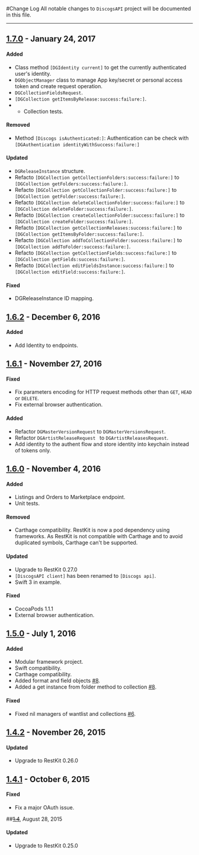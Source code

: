 #Change Log
All notable changes to `DiscogsAPI` project will be documented in this file.

--- 

## [1.7.0](https://github.com/maxep/DiscogsAPI/releases/tag/1.7.0) - January 24, 2017

#### Added
- Class method `[DGIdentity current]` to get the currently authenticated user's identity.
- `DGObjectManager` class to manage App key/secret or personal access token and create request operation.
- `DGCollectionFieldsRequest`.
- `[DGCollection getItemsByRelease:success:failure:]`.
- - Collection tests.

#### Removed
- Method `[Discogs isAuthenticated:]`: Authentication can be check with `[DGAuthentication identityWithSuccess:failure:]`

#### Updated
- `DGReleaseInstance` structure.
- Refacto `[DGCollection getCollectionFolders:success:failure:]` to `[DGCollection getFolders:success:failure:]`.
- Refacto `[DGCollection getCollectionFolder:success:failure:]` to `[DGCollection getFolder:success:failure:]`.
- Refacto `[DGCollection deleteCollectionFolder:success:failure:]` to `[DGCollection deleteFolder:success:failure:]`.
- Refacto `[DGCollection createCollectionFolder:success:failure:]` to `[DGCollection createFolder:success:failure:]`.
- Refacto `[DGCollection getCollectionReleases:success:failure:]` to `[DGCollection getItemsByFolder:success:failure:]`.
- Refacto `[DGCollection addToCollectionFolder:success:failure:]` to `[DGCollection addToFolder:success:failure:]`.
- Refacto `[DGCollection getCollectionFields:success:failure:]` to `[DGCollection getFields:success:failure:]`.
- Refacto `[DGCollection editFieldsInstance:success:failure:]` to `[DGCollection editField:success:failure:]`.


#### Fixed
- DGReleaseInstance ID mapping.

## [1.6.2](https://github.com/maxep/DiscogsAPI/releases/tag/1.6.2) - December 6, 2016

#### Added
- Add Identity to endpoints.

## [1.6.1](https://github.com/maxep/DiscogsAPI/releases/tag/1.6.1) - November 27, 2016

#### Fixed
- Fix parameters encoding for HTTP request methods other than `GET`, `HEAD` or `DELETE`.
- Fix external browser authentication.

#### Added
- Refactor `DGMasterVersionRequest` to `DGMasterVersionsRequest`.
- Refactor `DGArtistReleaseRequest ` to `DGArtistReleasesRequest`.
- Add identity to the authent flow and store identity into keychain instead of tokens only.

## [1.6.0](https://github.com/maxep/DiscogsAPI/releases/tag/v1.6.0) - November 4, 2016

#### Added
- Listings and Orders to Marketplace endpoint.
- Unit tests.

#### Removed
- Carthage compatibility. RestKit is now a pod dependency using frameworks.
  As RestKit is not compatible with Carthage and to avoid duplicated symbols, Carthage can't be supported.

#### Updated
- Upgrade to RestKit 0.27.0
- `[DiscogsAPI client]` has been renamed to `[Discogs api]`.
- Swift 3 in example.

#### Fixed
- CocoaPods 1.1.1
- External browser authentication.

## [1.5.0](https://github.com/maxep/DiscogsAPI/releases/tag/v1.5.0) - July 1, 2016

#### Added
- Modular framework project.
- Swift compatibility.
- Carthage compatibility.
- Added format and field objects [#8](https://github.com/maxep/DiscogsAPI/pull/8).
- Added a get instance from folder method to collection [#8](https://github.com/maxep/DiscogsAPI/pull/8).

#### Fixed
- Fixed nil managers of wantlist and collections [#6](https://github.com/maxep/DiscogsAPI/pull/6).

## [1.4.2](https://github.com/maxep/DiscogsAPI/releases/tag/v1.4.2) - November 26, 2015

#### Updated
- Upgrade to RestKit 0.26.0

## [1.4.1](https://github.com/maxep/DiscogsAPI/releases/tag/v1.4.1) - October 6, 2015

#### Fixed
- Fix a major OAuth issue.

##~~[1.4](https://github.com/maxep/DiscogsAPI/releases/tag/v1.4)~~, August 28, 2015

#### Updated
- Upgrade to RestKit 0.25.0
